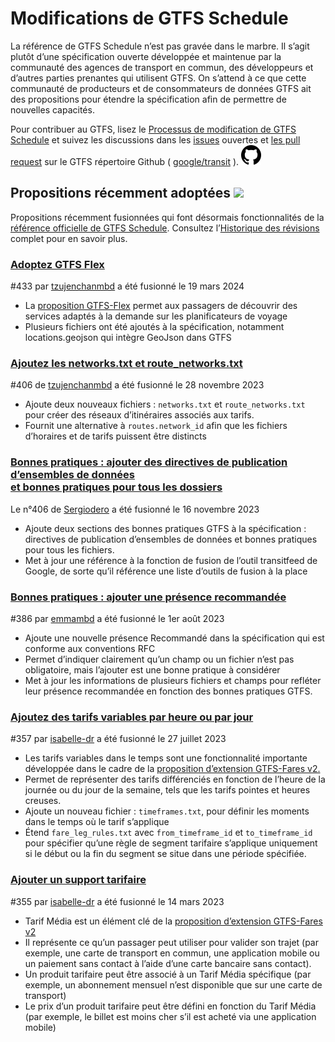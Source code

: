# Modifications de GTFS Schedule 
 
 La référence de GTFS Schedule n’est pas gravée dans le marbre. Il s’agit plutôt d’une spécification ouverte développée et maintenue par la communauté des agences de transport en commun, des développeurs et d’autres parties prenantes qui utilisent GTFS. On s’attend à ce que cette communauté de producteurs et de consommateurs de données GTFS ait des propositions pour étendre la spécification afin de permettre de nouvelles capacités. 
 
 Pour contribuer au GTFS, lisez le [Processus de modification de GTFS Schedule](../../../../community/governance/gtfs_schedule_amendment_process) et suivez les discussions dans les <a href="https://github.com/google/transit/issues" target="_blank">issues</a> ouvertes et <a href="https://github.com/google/transit/pulls" target="_blank">les pull request</a> sur le GTFS répertoire Github ( <a href="https://github.com/google/transit" target="_blank">google/transit</a> ). ![](../../../assets/mark-github.svg) 
 
 <!-- <div class="row"> 
     <div class="active-container"> 
         <h3 class="title"><a class="no-icon" href="https://github.com/google/transit/pull/303" target="_blank">Add trip-to-trip transfers with in-seat option</a></h3> 
         <p class="maintainer">#303 opened on Jan 26, 2022 by <a class="no-icon" href="https://github.com/gcamp" target="_blank">gcamp</a></p> 
     </div> 
 </div> 
 <div class="row"></div> --> 

 <!-- <div class="row no-active"> 
     <div class="no-active-container"> 
         <h3 class="title">There are currently no active proposals for GTFS Schedule.</h3> 
         <p class="prompt">Have a proposal? &ensp;➜&ensp; Open a <a href="https://github.com/google/transit/pulls" target="_blank">pull request</a>.</p> 
     </div> 
 </div> 
 <div class="row"></div> --> 
 
## Propositions récemment adoptées <img src="../../../../assets/pr-merged.svg" style="height:1em;"/> 
 
 Propositions récemment fusionnées qui font désormais fonctionnalités de la [référence officielle de GTFS Schedule](../../reference). Consultez l’[Historique des révisions](../revision_history) complet pour en savoir plus. 

<div class="row"> 
    <div class="leftcontainer"> 
        <h3 class="title"> <a href="https://github.com/google/transit/pull/433" class="no-icon" target="_blank">Adoptez GTFS Flex</a></h3> 
        <p class="maintainer">#433 par <a href="https://github.com/tzujenchanmbd" class="no-icon" target="_blank">tzujenchanmbd</a> a été fusionné le 19 mars 2024</p> 
</div> 
<div class="featurelist"> 
    <ul> 
        <li> La <a href="../../../../community/extensions/flex" class="no-icon" target="_blank">proposition GTFS-Flex</a> permet aux passagers de découvrir des services adaptés à la demande sur les planificateurs de voyage</li> 
    <li> Plusieurs fichiers ont été ajoutés à la spécification, notamment locations.geojson qui intègre GeoJson dans GTFS</li> 
    </ul> 
    </div> 
</div> 

<div class="row"> 
    <div class="leftcontainer"> 
        <h3 class="title"> <a href="https://github.com/google/transit/pull/405" class="no-icon" target="_blank">Ajoutez les networks.txt et route_networks.txt</a></h3> 
        <p class="maintainer">#406 de <a href="https://github.com/tzujenchanmbd" class="no-icon" target="_blank">tzujenchanmbd</a> a été fusionné le 28 novembre 2023</p> 
    </div> 
    <div class="featurelist"> 
        <ul> 
            <li> Ajoute deux nouveaux fichiers : <code>networks.txt</code> et <code>route_networks.txt</code> pour créer des réseaux d’itinéraires associés aux tarifs.</li> 
        <li> Fournit une alternative à <code>routes.network_id</code> afin que les fichiers d’horaires et de tarifs puissent être distincts</li> 
        </ul> 
    </div> 
</div> 

<div class="row"> 
    <div class="leftcontainer"> 
        <h3 class="title"> <a href="https://github.com/google/transit/pull/406" class="no-icon" target="_blank">Bonnes pratiques : ajouter des directives de publication d’ensembles de données<br> et bonnes pratiques pour tous les dossiers</a></h3> 
        <p class="maintainer"> Le n°406 de <a href="https://github.com/Sergiodero" class="no-icon" target="_blank">Sergiodero</a> a été fusionné le 16 novembre 2023</p> 
    </div> 
    <div class="featurelist"> 
        <ul> 
            <li> Ajoute deux sections des bonnes pratiques GTFS à la spécification : directives de publication d’ensembles de données et bonnes pratiques pour tous les fichiers.</li> 
            <li> Met à jour une référence à la fonction de fusion de l’outil transitfeed de Google, de sorte qu’il référence une liste d’outils de fusion à la place</li> 
        </ul> 
    </div> 
</div> 

<div class="row"> 
    <div class="leftcontainer"> 
        <h3 class="title"> <a href="https://github.com/google/transit/pull/386" class="no-icon" target="_blank">Bonnes pratiques : ajouter une présence recommandée</a></h3> 
        <p class="maintainer">#386 par <a href="https://github.com/emmambd" class="no-icon" target="_blank">emmambd</a> a été fusionné le 1er août 2023</p> 
    </div> 
    <div class="featurelist"> 
        <ul> 
            <li> Ajoute une nouvelle présence Recommandé dans la spécification qui est conforme aux conventions RFC</li> 
            <li> Permet d’indiquer clairement qu’un champ ou un fichier n’est pas obligatoire, mais l’ajouter est une bonne pratique à considérer</li> 
            <li> Met à jour les informations de plusieurs fichiers et champs pour refléter leur présence recommandée en fonction des bonnes pratiques GTFS.</li> 
        </ul> 
    </div> 
</div> 

<div class="row"> 
    <div class="leftcontainer"> 
        <h3 class="title"> <a href="https://github.com/google/transit/pull/357" class="no-icon" target="_blank">Ajoutez des tarifs variables par heure ou par jour</a></h3> 
        <p class="maintainer">#357 par <a href="https://github.com/isabelle-dr" class="no-icon" target="_blank">isabelle-dr</a> a été fusionné le 27 juillet 2023</p> 
    </div> 
    <div class="featurelist"> 
        <ul> 
            <li> Les tarifs variables dans le temps sont une fonctionnalité importante développée dans le cadre de la <a href="../../../../community/extensions/fares-v2">proposition d’extension GTFS-Fares v2.</a></li> 
            <li> Permet de représenter des tarifs différenciés en fonction de l’heure de la journée ou du jour de la semaine, tels que les tarifs pointes et heures creuses.</li> 
            <li> Ajoute un nouveau fichier : <code>timeframes.txt</code>, pour définir les moments dans le temps où le tarif s’applique</li> 
            <li> Étend <code>fare_leg_rules.txt</code> avec <code>from_timeframe_id</code> et <code>to_timeframe_id</code> pour spécifier qu’une règle de segment tarifaire s’applique uniquement si le début ou la fin du segment se situe dans une période spécifiée.</li> 
        </ul> 
    </div> 
</div> 

<div class="row"> 
    <div class="leftcontainer"> 
        <h3 class="title"> <a href="https://github.com/google/transit/pull/355" class="no-icon" target="_blank">Ajouter un support tarifaire</a></h3> 
        <p class="maintainer">#355 par <a href="https://github.com/isabelle-dr" class="no-icon" target="_blank">isabelle-dr</a> a été fusionné le 14 mars 2023</p> 
    </div> 
    <div class="featurelist"> 
        <ul> 
            <li> Tarif Média est un élément clé de la <a href="../../../../community/extensions/fares-v2">proposition d’extension GTFS-Fares v2</a></li> 
            <li> Il représente ce qu’un passager peut utiliser pour valider son trajet (par exemple, une carte de transport en commun, une application mobile ou un paiement sans contact à l’aide d’une carte bancaire sans contact).</li> 
            <li> Un produit tarifaire peut être associé à un Tarif Média spécifique (par exemple, un abonnement mensuel n’est disponible que sur une carte de transport)</li> 
            <li> Le prix d’un produit tarifaire peut être défini en fonction du Tarif Média (par exemple, le billet est moins cher s’il est acheté via une application mobile)</li> 
        </ul> 
    </div> 
</div> 

<div class="row"></div>
